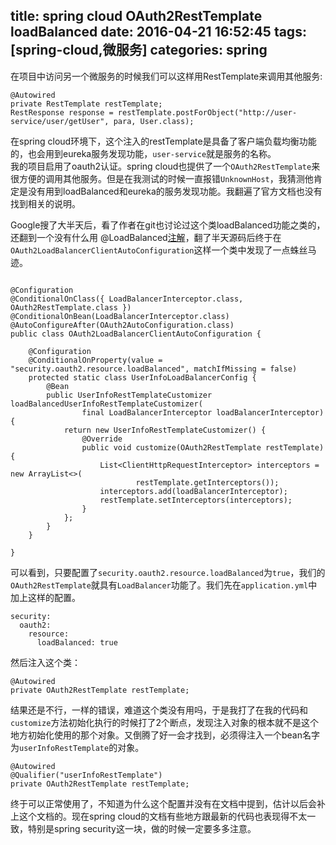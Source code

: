 title: spring cloud OAuth2RestTemplate loadBalanced
date: 2016-04-21 16:52:45
tags: [spring-cloud,微服务]
categories: spring
---


在项目中访问另一个微服务的时候我们可以这样用RestTemplate来调用其他服务:


```
@Autowired
private RestTemplate restTemplate;
RestResponse response = restTemplate.postForObject("http://user-service/user/getUser", para, User.class);

```

在spring cloud环境下，这个注入的restTemplate是具备了客户端负载均衡功能的，也会用到eureka服务发现功能，`user-service`就是服务的名称。		
我的项目启用了oauth2认证。spring cloud也提供了一个`OAuth2RestTemplate`来很方便的调用其他服务。但是在我测试的时候一直报错`UnknownHost`，我猜测他肯定是没有用到loadBalanced和eureka的服务发现功能。我翻遍了官方文档也没有找到相关的说明。


Google搜了大半天后，看了作者在git也讨论过这个类loadBalanced功能之类的，还翻到一个没有什么用 @LoadBalanced[注解](https://github.com/spring-cloud/spring-cloud-security/issues/51)，翻了半天源码后终于在`OAuth2LoadBalancerClientAutoConfiguration`这样一个类中发现了一点蛛丝马迹。

<!--more-->

```

@Configuration
@ConditionalOnClass({ LoadBalancerInterceptor.class, OAuth2RestTemplate.class })
@ConditionalOnBean(LoadBalancerInterceptor.class)
@AutoConfigureAfter(OAuth2AutoConfiguration.class)
public class OAuth2LoadBalancerClientAutoConfiguration {

	@Configuration
	@ConditionalOnProperty(value = "security.oauth2.resource.loadBalanced", matchIfMissing = false)
	protected static class UserInfoLoadBalancerConfig {
		@Bean
		public UserInfoRestTemplateCustomizer loadBalancedUserInfoRestTemplateCustomizer(
				final LoadBalancerInterceptor loadBalancerInterceptor) {
			return new UserInfoRestTemplateCustomizer() {
				@Override
				public void customize(OAuth2RestTemplate restTemplate) {
					List<ClientHttpRequestInterceptor> interceptors = new ArrayList<>(
							restTemplate.getInterceptors());
					interceptors.add(loadBalancerInterceptor);
					restTemplate.setInterceptors(interceptors);
				}
			};
		}
	}

}

```


可以看到，只要配置了`security.oauth2.resource.loadBalanced`为`true`，我们的`OAuth2RestTemplate`就具有`LoadBalancer`功能了。我们先在`application.yml`中加上这样的配置。

```
security:
  oauth2:
    resource:
      loadBalanced: true
```

然后注入这个类：


```
@Autowired
private OAuth2RestTemplate restTemplate;
```

结果还是不行，一样的错误，难道这个类没有用吗，于是我打了在我的代码和`customize`方法初始化执行的时候打了2个断点，发现注入对象的根本就不是这个地方初始化使用的那个对象。又倒腾了好一会才找到，必须得注入一个bean名字为`userInfoRestTemplate`的对象。


```
@Autowired
@Qualifier("userInfoRestTemplate")
private OAuth2RestTemplate restTemplate;
```

终于可以正常使用了，不知道为什么这个配置并没有在文档中提到，估计以后会补上这个文档的。现在spring cloud的文档有些地方跟最新的代码也表现得不太一致，特别是spring security这一块，做的时候一定要多多注意。
